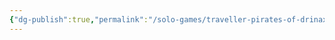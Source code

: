 ```yaml
---
{"dg-publish":true,"permalink":"/solo-games/traveller-pirates-of-drinax/play/traveller-mythic-lists-excalidraw/","tags":["excalidraw"]}
---
```

<style> .container {font-family: sans-serif; text-align: center;} .button-wrapper button {z-index: 1;height: 40px; width: 100px; margin: 10px;padding: 5px;} .excalidraw .App-menu_top .buttonList { display: flex;} .excalidraw-wrapper { height: 800px; margin: 50px; position: relative;} :root[dir="ltr"] .excalidraw .layer-ui__wrapper .zen-mode-transition.App-menu_bottom--transition-left {transform: none;} </style><script src="https://cdn.jsdelivr.net/npm/react@17/umd/react.production.min.js"></script><script src="https://cdn.jsdelivr.net/npm/react-dom@17/umd/react-dom.production.min.js"></script><script type="text/javascript" src="https://cdn.jsdelivr.net/npm/@excalidraw/excalidraw@0/dist/excalidraw.production.min.js"></script><div id="Traveller_Mythic_Listsexcalidraw.md"></div><script>(function(){const InitialData={"type":"excalidraw","version":2,"source":"https://github.com/zsviczian/obsidian-excalidraw-plugin/releases/tag/1.9.24","elements":[{"type":"image","version":549,"versionNonce":862568370,"isDeleted":false,"id":"HdQ5Vag6quHkbABmGiJvY","fillStyle":"hachure","strokeWidth":1,"strokeStyle":"solid","roughness":1,"opacity":100,"angle":0,"x":-498.7931141115249,"y":-428.64663538995717,"strokeColor":"#000000","backgroundColor":"transparent","width":605.3624943150403,"height":864.4608406268936,"seed":1021819155,"groupIds":[],"frameId":null,"roundness":null,"boundElements":[],"updated":1695700820580,"link":null,"locked":true,"status":"pending","fileId":"73a41c98b2e50afed2fbb45c2285f7d4e5edd68c","scale":[1,1]},{"type":"image","version":608,"versionNonce":804502318,"isDeleted":false,"id":"f2vyaq-6c8HHgxohdauC5","fillStyle":"hachure","strokeWidth":1,"strokeStyle":"solid","roughness":1,"opacity":100,"angle":0,"x":164.39132856483786,"y":-430.5660595263872,"strokeColor":"#000000","backgroundColor":"transparent","width":605.3624943150403,"height":864.4608406268936,"seed":1374145006,"groupIds":[],"frameId":null,"roundness":null,"boundElements":[],"updated":1695700824344,"link":null,"locked":true,"status":"pending","fileId":"73a41c98b2e50afed2fbb45c2285f7d4e5edd68c","scale":[1,1]},{"type":"text","version":6,"versionNonce":618974514,"isDeleted":false,"id":"d8l4zn26","fillStyle":"hachure","strokeWidth":1,"strokeStyle":"solid","roughness":1,"opacity":100,"angle":0,"x":-118.77853362067145,"y":-335.08288174317704,"strokeColor":"#1e1e1e","backgroundColor":"transparent","width":36.9599609375,"height":25,"seed":713896769,"groupIds":[],"frameId":null,"roundness":null,"boundElements":[],"updated":1695700817550,"link":null,"locked":false,"fontSize":20,"fontFamily":1,"text":"PCs","rawText":"PCs","textAlign":"left","verticalAlign":"top","containerId":null,"originalText":"PCs","lineHeight":1.25,"baseline":18},{"type":"text","version":45,"versionNonce":578770670,"isDeleted":false,"id":"9E10E0oA","fillStyle":"hachure","strokeWidth":1,"strokeStyle":"solid","roughness":1,"opacity":100,"angle":0,"x":-126.85760086068166,"y":-314.3000030775021,"strokeColor":"#1e1e1e","backgroundColor":"transparent","width":177.75987243652344,"height":25,"seed":1634065999,"groupIds":[],"frameId":null,"roundness":null,"boundElements":[],"updated":1695700817550,"link":null,"locked":false,"fontSize":20,"fontFamily":1,"text":"King Oleb & Family","rawText":"King Oleb & Family","textAlign":"left","verticalAlign":"top","containerId":null,"originalText":"King Oleb & Family","lineHeight":1.25,"baseline":18},{"type":"text","version":25,"versionNonce":1224234738,"isDeleted":false,"id":"8SYH2In3","fillStyle":"hachure","strokeWidth":1,"strokeStyle":"solid","roughness":1,"opacity":100,"angle":0,"x":-124.50331384992649,"y":-280.1628414215517,"strokeColor":"#1e1e1e","backgroundColor":"transparent","width":62.49995422363281,"height":25,"seed":1657193167,"groupIds":[],"frameId":null,"roundness":null,"boundElements":[],"updated":1695700817550,"link":null,"locked":false,"fontSize":20,"fontFamily":1,"text":"Drinax","rawText":"Drinax","textAlign":"left","verticalAlign":"top","containerId":null,"originalText":"Drinax","lineHeight":1.25,"baseline":18},{"type":"text","version":29,"versionNonce":580012334,"isDeleted":false,"id":"O5b0OsVM","fillStyle":"hachure","strokeWidth":1,"strokeStyle":"solid","roughness":1,"opacity":100,"angle":0,"x":-128.03474436605921,"y":-249.55711028173408,"strokeColor":"#1e1e1e","backgroundColor":"transparent","width":81.35990905761719,"height":25,"seed":21120111,"groupIds":[],"frameId":null,"roundness":null,"boundElements":[],"updated":1695700817550,"link":null,"locked":false,"fontSize":20,"fontFamily":1,"text":"Imperium","rawText":"Imperium","textAlign":"left","verticalAlign":"top","containerId":null,"originalText":"Imperium","lineHeight":1.25,"baseline":18},{"type":"text","version":83,"versionNonce":1031055538,"isDeleted":false,"id":"OptEqLda","fillStyle":"hachure","strokeWidth":1,"strokeStyle":"solid","roughness":1,"opacity":100,"angle":0,"x":-130.38903137681444,"y":-218.9513791419165,"strokeColor":"#1e1e1e","backgroundColor":"transparent","width":132.4398956298828,"height":25,"seed":1021429871,"groupIds":[],"frameId":null,"roundness":null,"boundElements":[],"updated":1695700817550,"link":null,"locked":false,"fontSize":20,"fontFamily":1,"text":"Aslan Hierate","rawText":"Aslan Hierate","textAlign":"left","verticalAlign":"top","containerId":null,"originalText":"Aslan Hierate","lineHeight":1.25,"baseline":18},{"type":"text","version":99,"versionNonce":848750,"isDeleted":false,"id":"eEQt7Lml","fillStyle":"hachure","strokeWidth":1,"strokeStyle":"solid","roughness":1,"opacity":100,"angle":0,"x":-133.92046189294723,"y":-188.34564800209893,"strokeColor":"#1e1e1e","backgroundColor":"transparent","width":204.66534423828125,"height":20.5168126573307,"seed":2027303279,"groupIds":[],"frameId":null,"roundness":null,"boundElements":[],"updated":1695700817550,"link":null,"locked":false,"fontSize":16.41345012586456,"fontFamily":1,"text":"Local System Government","rawText":"Local System Government","textAlign":"left","verticalAlign":"top","containerId":null,"originalText":"Local System Government","lineHeight":1.25,"baseline":14},{"type":"text","version":20,"versionNonce":167821938,"isDeleted":false,"id":"Ic2ghDd5","fillStyle":"hachure","strokeWidth":1,"strokeStyle":"solid","roughness":1,"opacity":100,"angle":0,"x":-132.74331838756967,"y":-160.09420387303652,"strokeColor":"#1e1e1e","backgroundColor":"transparent","width":72.63992309570312,"height":25,"seed":1526422497,"groupIds":[],"frameId":null,"roundness":null,"boundElements":[],"updated":1695700817550,"link":null,"locked":false,"fontSize":20,"fontFamily":1,"text":"Pirates","rawText":"Pirates","textAlign":"left","verticalAlign":"top","containerId":null,"originalText":"Pirates","lineHeight":1.25,"baseline":18},{"type":"text","version":32,"versionNonce":624448942,"isDeleted":false,"id":"5apNtBse","fillStyle":"hachure","strokeWidth":1,"strokeStyle":"solid","roughness":1,"opacity":100,"angle":0,"x":-131.56617488219206,"y":-130.66561623859656,"strokeColor":"#1e1e1e","backgroundColor":"transparent","width":66.7999267578125,"height":25,"seed":1160003951,"groupIds":[],"frameId":null,"roundness":null,"boundElements":[],"updated":1695700817550,"link":null,"locked":false,"fontSize":20,"fontFamily":1,"text":"Scouts","rawText":"Scouts","textAlign":"left","verticalAlign":"top","containerId":null,"originalText":"Scouts","lineHeight":1.25,"baseline":18},{"type":"text","version":51,"versionNonce":694395954,"isDeleted":false,"id":"DT6u3KUd","fillStyle":"hachure","strokeWidth":1,"strokeStyle":"solid","roughness":1,"opacity":100,"angle":0,"x":-430.5606252481024,"y":-343.7285907119421,"strokeColor":"#1e1e1e","backgroundColor":"transparent","width":215.1598358154297,"height":25,"seed":774010287,"groupIds":[],"frameId":null,"roundness":null,"boundElements":[],"updated":1695700817550,"link":null,"locked":false,"fontSize":20,"fontFamily":1,"text":"Push Drinax’s agenda","rawText":"Push Drinax’s agenda","textAlign":"left","verticalAlign":"top","containerId":null,"originalText":"Push Drinax’s agenda","lineHeight":1.25,"baseline":18},{"type":"text","version":68,"versionNonce":1262317550,"isDeleted":false,"id":"ZoYzdNLF","fillStyle":"hachure","strokeWidth":1,"strokeStyle":"solid","roughness":1,"opacity":100,"angle":0,"x":-131.11186695400465,"y":-99.48194783513111,"strokeColor":"#1e1e1e","backgroundColor":"transparent","width":77.21994018554688,"height":25,"seed":1011774745,"groupIds":[],"frameId":null,"roundness":null,"boundElements":[],"updated":1695700817550,"link":null,"locked":false,"fontSize":20,"fontFamily":1,"text":"GeDeCo","rawText":"GeDeCo","textAlign":"left","verticalAlign":"top","containerId":null,"originalText":"GeDeCo","lineHeight":1.25,"baseline":18},{"type":"text","version":72,"versionNonce":1351712498,"isDeleted":false,"id":"CymR8fkD","fillStyle":"hachure","strokeWidth":1,"strokeStyle":"solid","roughness":1,"opacity":100,"angle":0,"x":292.83341583704555,"y":-506.79503065742557,"strokeColor":"#1e1e1e","backgroundColor":"transparent","width":365.8957824707031,"height":65.09027110753172,"seed":1762852462,"groupIds":[],"frameId":null,"roundness":null,"boundElements":[],"updated":1695700840465,"link":null,"locked":false,"fontSize":52.07221688602538,"fontFamily":1,"text":"Pourne system","rawText":"Pourne system","textAlign":"left","verticalAlign":"top","containerId":null,"originalText":"Pourne system","lineHeight":1.25,"baseline":46},{"type":"text","version":43,"versionNonce":35609006,"isDeleted":false,"id":"JvBSqDE0","fillStyle":"hachure","strokeWidth":1,"strokeStyle":"solid","roughness":1,"opacity":100,"angle":0,"x":248.59587530459672,"y":-339.5218305191034,"strokeColor":"#1e1e1e","backgroundColor":"transparent","width":183.67984008789062,"height":25,"seed":239724466,"groupIds":[],"frameId":null,"roundness":null,"boundElements":[],"updated":1695700859218,"link":null,"locked":false,"fontSize":20,"fontFamily":1,"text":"Ruin Officer Edoth","rawText":"Ruin Officer Edoth","textAlign":"left","verticalAlign":"top","containerId":null,"originalText":"Ruin Officer Edoth","lineHeight":1.25,"baseline":18},{"type":"text","version":26,"versionNonce":103128242,"isDeleted":false,"id":"l8kBaVjd","fillStyle":"hachure","strokeWidth":1,"strokeStyle":"solid","roughness":1,"opacity":100,"angle":0,"x":535.4370911789163,"y":-342.4778592162733,"strokeColor":"#1e1e1e","backgroundColor":"transparent","width":151.69984436035156,"height":25,"seed":196064626,"groupIds":[],"frameId":null,"roundness":null,"boundElements":[],"updated":1695700872802,"link":null,"locked":false,"fontSize":20,"fontFamily":1,"text":"Highport guards","rawText":"Highport guards","textAlign":"left","verticalAlign":"top","containerId":null,"originalText":"Highport guards","lineHeight":1.25,"baseline":18},{"type":"text","version":28,"versionNonce":881872946,"isDeleted":false,"id":"QHMNws30","fillStyle":"hachure","strokeWidth":1,"strokeStyle":"solid","roughness":1,"opacity":100,"angle":0,"x":547.6014493118951,"y":-310.41290734762487,"strokeColor":"#1e1e1e","backgroundColor":"transparent","width":142.5598907470703,"height":25,"seed":1918572654,"groupIds":[],"frameId":null,"roundness":null,"boundElements":[],"updated":1695700882498,"link":null,"locked":false,"fontSize":20,"fontFamily":1,"text":"Maeve Sullivan","rawText":"Maeve Sullivan","textAlign":"left","verticalAlign":"top","containerId":null,"originalText":"Maeve Sullivan","lineHeight":1.25,"baseline":18},{"type":"text","version":29,"versionNonce":1443378738,"isDeleted":false,"id":"4YOBoKCN","fillStyle":"hachure","strokeWidth":1,"strokeStyle":"solid","roughness":1,"opacity":100,"angle":0,"x":540.1817521718059,"y":-280.0386293925594,"strokeColor":"#1e1e1e","backgroundColor":"transparent","width":135.0398712158203,"height":25,"seed":1251864818,"groupIds":[],"frameId":null,"roundness":null,"boundElements":[],"updated":1695700890482,"link":null,"locked":false,"fontSize":20,"fontFamily":1,"text":"Officer Edoth","rawText":"Officer Edoth","textAlign":"left","verticalAlign":"top","containerId":null,"originalText":"Officer Edoth","lineHeight":1.25,"baseline":18},{"type":"text","version":44,"versionNonce":2088700078,"isDeleted":false,"id":"E2B32gia","fillStyle":"hachure","strokeWidth":1,"strokeStyle":"solid","roughness":1,"opacity":100,"angle":0,"x":549.4783867713525,"y":-252.14872559391915,"strokeColor":"#1e1e1e","backgroundColor":"transparent","width":85.2799072265625,"height":25,"seed":714132338,"groupIds":[],"frameId":null,"roundness":null,"boundElements":[],"updated":1695700904405,"link":null,"locked":false,"fontSize":20,"fontFamily":1,"text":"Nightclub","rawText":"Nightclub","textAlign":"left","verticalAlign":"top","containerId":null,"originalText":"Nightclub","lineHeight":1.25,"baseline":18},{"type":"text","version":27,"versionNonce":2124178162,"isDeleted":false,"id":"OsRWkB8R","fillStyle":"hachure","strokeWidth":1,"strokeStyle":"solid","roughness":1,"opacity":100,"angle":0,"x":544.07062306344,"y":-216.46756772148171,"strokeColor":"#1e1e1e","backgroundColor":"transparent","width":36.9599609375,"height":25,"seed":447878770,"groupIds":[],"frameId":null,"roundness":null,"boundElements":[],"updated":1695700916309,"link":null,"locked":false,"fontSize":20,"fontFamily":1,"text":"PCs","rawText":"PCs","textAlign":"left","verticalAlign":"top","containerId":null,"originalText":"PCs","lineHeight":1.25,"baseline":18},{"type":"text","version":118,"versionNonce":1303602526,"isDeleted":false,"id":"4E6VUhIR","fillStyle":"hachure","strokeWidth":1,"strokeStyle":"solid","roughness":1,"opacity":100,"angle":0,"x":533.9029769349155,"y":-192.02783011427636,"strokeColor":"#1e1e1e","backgroundColor":"transparent","width":202.65789794921875,"height":17.15187823826406,"seed":1928914334,"groupIds":[],"frameId":null,"roundness":null,"boundElements":[],"updated":1697254918505,"link":null,"locked":false,"fontSize":13.72150259061125,"fontFamily":1,"text":"Shaan Bemah, Nightclub Owner","rawText":"Shaan Bemah, Nightclub Owner","textAlign":"left","verticalAlign":"top","containerId":null,"originalText":"Shaan Bemah, Nightclub Owner","lineHeight":1.25,"baseline":12},{"type":"text","version":133,"versionNonce":552789766,"isDeleted":false,"id":"20gm4e5w","fillStyle":"hachure","strokeWidth":1,"strokeStyle":"solid","roughness":1,"opacity":100,"angle":0,"x":226.352993072596,"y":-317.09303857457314,"strokeColor":"#1e1e1e","backgroundColor":"transparent","width":236.1458282470703,"height":33.47535097763511,"seed":1709969641,"groupIds":[],"frameId":null,"roundness":null,"boundElements":[],"updated":1698029922509,"link":null,"locked":false,"fontSize":13.390140391054043,"fontFamily":1,"text":"Investigate Face-changing machinery\n theft","rawText":"Investigate Face-changing machinery\n theft","textAlign":"left","verticalAlign":"top","containerId":null,"originalText":"Investigate Face-changing machinery\n theft","lineHeight":1.25,"baseline":28}],"appState":{"theme":"light","viewBackgroundColor":"#ffffff","currentItemStrokeColor":"#1e1e1e","currentItemBackgroundColor":"transparent","currentItemFillStyle":"hachure","currentItemStrokeWidth":1,"currentItemStrokeStyle":"solid","currentItemRoughness":1,"currentItemOpacity":100,"currentItemFontFamily":1,"currentItemFontSize":20,"currentItemTextAlign":"left","currentItemStartArrowhead":null,"currentItemEndArrowhead":"arrow","scrollX":-19.480369642965684,"scrollY":623.49040508085,"zoom":{"value":0.8},"currentItemRoundness":"round","gridSize":null,"gridColor":{"Bold":"#C9C9C9FF","Regular":"#EDEDEDFF"},"currentStrokeOptions":null,"previousGridSize":null,"frameRendering":{"enabled":true,"clip":true,"name":true,"outline":true}},"files":{}};InitialData.scrollToContent=true;App=()=>{const e=React.useRef(null),t=React.useRef(null),[n,i]=React.useState({width:void 0,height:void 0});return React.useEffect(()=>{i({width:t.current.getBoundingClientRect().width,height:t.current.getBoundingClientRect().height});const e=()=>{i({width:t.current.getBoundingClientRect().width,height:t.current.getBoundingClientRect().height})};return window.addEventListener("resize",e),()=>window.removeEventListener("resize",e)},[t]),React.createElement(React.Fragment,null,React.createElement("div",{className:"excalidraw-wrapper",ref:t},React.createElement(ExcalidrawLib.Excalidraw,{ref:e,width:n.width,height:n.height,initialData:InitialData,viewModeEnabled:!0,zenModeEnabled:!0,gridModeEnabled:!1})))},excalidrawWrapper=document.getElementById("Traveller_Mythic_Listsexcalidraw.md");ReactDOM.render(React.createElement(App),excalidrawWrapper);})();</script>